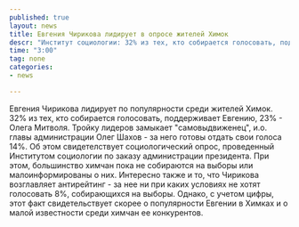 ```yaml
---
published: true
layout: news
title: Евгения Чирикова лидирует в опросе жителей Химок
descr: "Институт социологии: 32% из тех, кто собирается голосовать, поддерживает Чирикову, 23% - Олега Митволя."
time: "3:00"
tag: none
categories:
- news

---
```


Евгения Чирикова лидирует по популярности среди жителей Химок. 32% из тех, кто собирается голосовать, поддерживает Евгению, 23% - Олега Митволя. Тройку лидеров замыкает "самовыдвиженец", и.о. главы администрации Олег Шахов - за него готовы отдать свои голоса 14%. Об этом свидетелствует социологический опрос, проведенный Институтом социологии по заказу администрации президента. При этом, большинство химчан пока не собираются на выборы или малоинформированы о них.
Интересно также и то, что Чирикова возглавляет антирейтинг - за нее ни при каких условиях не хотят голосовать 8%, собирающихся на выборы. Однако, с учетом цифры, этот факт свидетельствует скорее о популярности Евгении в Химках и о малой известности среди химчан ее конкурентов.